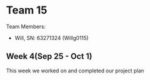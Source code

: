 # Team 15

Team Members: 
- Will, SN: 63271324 (Willg0115)


## Week 4(Sep 25 - Oct 1)

This week we worked on and completed our project plan
